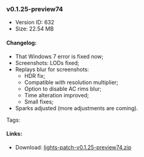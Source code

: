 ### v0.1.25-preview74

*   Version ID: 632
*   Size: 22.54 MB

#### Changelog:

*   That Windows 7 error is fixed now;
*   Screenshots: LODs fixed;
*   Replays blur for screenshots:
    *   HDR fix;
    *   Compatible with resolution multiplier;
    *   Option to disable AC rims blur;
    *   Time alteration improved;
    *   Small fixes;
*   Sparks adjusted (more adjustments are coming).

Tags:

#### Links:

*   Download: [lights-patch-v0.1.25-preview74.zip](?get=0.1.25-preview74)
